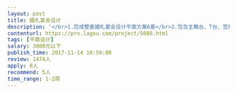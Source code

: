 ```yaml
---                
layout: post       
title: 婚礼宴会设计           
description: '</br>1.完成整套婚礼宴会设计平面方案6套</br>2.包含主舞台、T台、签到区平面效果图</br>'     
contenturl: https://pro.lagou.com/project/5080.html      
tags: [平面设计]            
salary: 3000元以下          
publish_time: 2017-11-14 18:59:00         
review: 1474人                   
apply: 8人                   
recommend: 5人                   
time_range: 1-2周              
---                 
```


